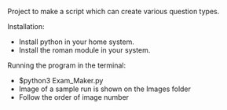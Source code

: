 Project to make a script which can create various question types.

Installation: 
- Install python in your home system. 
- Install the roman module in your system.

Running the program in the terminal: 
- $python3 Exam_Maker.py
- Image of a sample run is shown on the Images folder
- Follow the order of image number